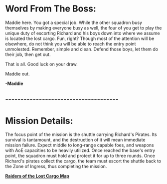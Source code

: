 # Word From The Boss:

Maddie here. You got a special job. While the other squadron busy themselves by making everyone busy as well, the four of you get to play the unique duty of escorting Richard and his boys down into where we assume is located the lost cargo. Fun, right? Though most of the attention will be elsewhere, do not think you will be able to reach the entry point unmolested. Remember, simple and clean. Defend those boys, let them do their job, then get out.

That is all. Good luck on your draw.

Maddie out.

**-Maddie**

## -------------------------------------
# Mission Details:

The focus point of the mission is the shuttle carrying Richard's Pirates. Its survival is tantamount, and the destruction of it will mean immediate mission failure. Expect middle to long-range capable foes, and weapons with AoE capacities to be heavily utilized. Once reached the base's entry point, the squadron must hold and protect it for up to three rounds. Once Richard's pirates collect the cargo, the team must escort the shuttle back to the Zone of Ingress, thus completing the mission.

[**Raiders of the Lost Cargo Map**](https://i.imgur.com/5BxW3RW.jpeg)